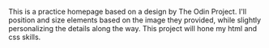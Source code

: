 This is a practice homepage based on a design by The Odin Project. I'll position and size elements based on the image they provided, 
while slightly personalizing the details along the way. This project will hone my html and css skills.
